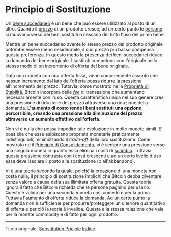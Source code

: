 # Principio di Sostituzione



Un [bene succedaneo](https://it.wikipedia.org/wiki/Bene_succedaneo) è un bene che può essere utilizzato al posto di un altro. Quando il [prezzo](ch101-glossary.md#prezzo) di un prodotto cresce, ad un certo punto le [persone]() si muovono verso dei beni sostituti o cessano del tutto l'uso del primo bene.

Mentre un bene succedaneo avente lo stesso prezzo del prodotto originale potrebbe essere meno desiderabile, il suo prezzo più basso compensa questa preferenza. In questo modo la presenza dei beni succedanei riduce la domanda del bene originale. I sostituti competono con l'originale nello stesso modo di un incremento di [offerta](ch101-glossary.md#offerta) del bene originale.

Data una moneta con una offerta fissa, viene comunemente assunto che nessun incremento dal lato dell'offerta possa ridurre la pressione all'incremento del prezzo. Tuttavia, come mostrato ne la [Proprietà di Stabilità](ch030-stability-property.md), Bitcoin incorpora delle [_fee_](ch101-glossary.md#commissione-di-transazione-fee) di transazione che aumentano necessariamente con l'uso. Questa caratteristica unica nel suo genere crea una pressione di riduzione del prezzo attraverso una riduzione della domanda. **L'aumento di costo rende i beni sostituti una opzione percorribile, creando una pressione alla diminuzione del prezzo attraverso un aumento effettivo dell'offerta**.

Non vi è nulla che possa impedire tale evoluzione in molte monete simili. E' possibile che esse esibiscano proprietà monetarie praticamente indistinguibili, minimizzando il _trade-off_ della loro sostituzione. Come mostrato ne il [Principio di Consolidamento](ch020-consolidation-principle.md), vi è sempre una pressione verso una singola moneta in quanto essa elimina i costi di [scambio](ch101-glossary.md#scambio-di-unità). Tuttavia questa pressione contrasta con i costi crescenti e ad un certo livello d'uso essa deve lasciare il posto alla sostituzione (o all'abbandono).

Vi è una teoria secondo la quale, poiché la creazione di una moneta non costa nulla, il principio di sostituzione implichi che Bitcoin debba diventare senza valore a causa della sua illimitata offerta gratuita. Questa teoria ignora il fatto che Bitcoin richieda che le persone paghino per usarlo. Questo è valido per una seconda moneta così come lo è per la prima. Tuttavia l'aumento di offerta riduce la domanda. Ad un certo punto la domanda non è sufficiente per produrre/proteggere un ulteriore quantitativo di offerta e per ciò la teoria è invalida. Questa è la stessa relazione che vale per la monete commodity e di fatto per ogni prodotto. 

---

Titolo originale: [Substitution Priciple](https://github.com/libbitcoin/libbitcoin-system/wiki/Substitution-Principle)
[Indice](/README.md)

